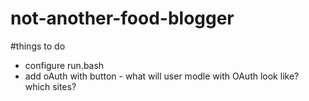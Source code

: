 # not-another-food-blogger

#things to do
* configure run.bash
* add oAuth with button - what will user modle with OAuth look like? which sites?

